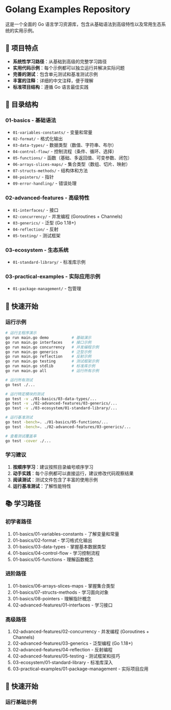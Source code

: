 # Golang Examples Repository

这是一个全面的 Go 语言学习资源库，包含从基础语法到高级特性以及常用生态系统的实用示例。

## 🎯 项目特点

- **系统性学习路径**：从基础到高级的完整学习路径
- **实用代码示例**：每个示例都可以独立运行并解决实际问题
- **完善的测试**：包含单元测试和基准测试示例
- **丰富的注释**：详细的中文注释，便于理解
- **标准项目结构**：遵循 Go 语言最佳实践

## 📁 目录结构

### 01-basics - 基础语法
- `01-variables-constants/` - 变量和常量
- `02-format/` - 格式化输出
- `03-data-types/` - 数据类型（数值、字符串、布尔）
- `04-control-flow/` - 控制流程（条件、循环、选择）
- `05-functions/` - 函数（基础、多返回值、可变参数、闭包）
- `06-arrays-slices-maps/` - 集合类型（数组、切片、映射）
- `07-structs-methods/` - 结构体和方法
- `08-pointers/` - 指针
- `09-error-handling/` - 错误处理

### 02-advanced-features - 高级特性
- `01-interfaces/` - 接口
- `02-concurrency/` - 并发编程 (Goroutines + Channels)
- `03-generics/` - 泛型 (Go 1.18+)
- `04-reflection/` - 反射
- `05-testing/` - 测试框架

### 03-ecosystem - 生态系统
- `01-standard-library/` - 标准库示例

### 03-practical-examples - 实际应用示例
- `01-package-management/` - 包管理

## 🚀 快速开始

### 运行示例
```bash
# 运行主程序演示
go run main.go demo          # 基础演示
go run main.go interfaces    # 接口示例
go run main.go concurrency   # 并发编程示例
go run main.go generics      # 泛型示例
go run main.go reflection    # 反射示例
go run main.go testing       # 测试框架示例
go run main.go stdlib        # 标准库示例
go run main.go all           # 运行所有示例

# 运行所有测试
go test ./...

# 运行特定模块的测试
go test -v ./01-basics/03-data-types/...
go test -v ./02-advanced-features/03-generics/...
go test -v ./03-ecosystem/01-standard-library/...

# 运行基准测试
go test -bench=. ./01-basics/05-functions/...
go test -bench=. ./02-advanced-features/03-generics/...

# 查看测试覆盖率
go test -cover ./...
```

### 学习建议
1. **按顺序学习**：建议按照目录编号顺序学习
2. **动手实践**：每个示例都可以直接运行，建议修改代码观察结果
3. **阅读测试**：测试文件包含了丰富的使用示例
4. **运行基准测试**：了解性能特性

## 📚 学习路径

### 初学者路径
1. 01-basics/01-variables-constants - 了解变量和常量
2. 01-basics/02-format - 学习格式化输出
3. 01-basics/03-data-types - 掌握基本数据类型
4. 01-basics/04-control-flow - 学习控制流程
5. 01-basics/05-functions - 理解函数概念

### 进阶路径
1. 01-basics/06-arrays-slices-maps - 掌握集合类型
2. 01-basics/07-structs-methods - 学习面向对象
3. 01-basics/08-pointers - 理解指针概念
4. 02-advanced-features/01-interfaces - 学习接口

### 高级路径
1. 02-advanced-features/02-concurrency - 并发编程 (Goroutines + Channels)
2. 02-advanced-features/03-generics - 泛型编程 (Go 1.18+)
3. 02-advanced-features/04-reflection - 反射编程
4. 02-advanced-features/05-testing - 测试框架和技巧
5. 03-ecosystem/01-standard-library - 标准库深入
6. 03-practical-examples/01-package-management - 实际项目应用

## 🚀 快速开始

### 运行基础示例
